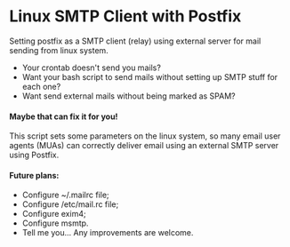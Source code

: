 # Linux SMTP Client with Postfix
Setting postfix as a SMTP client (relay) using external server for mail sending from linux system.


- Your crontab doesn't send you mails?
- Want your bash script to send mails without setting up SMTP stuff for each one?
- Want send external mails without being marked as SPAM?
#### Maybe that can fix it for you!

This script sets some parameters on the linux system, so many email user agents (MUAs) can correctly deliver email using an external SMTP server using Postfix.




#### Future plans:
- Configure ~/.mailrc file;
- Configure /etc/mail.rc file;
- Configure exim4;
- Configure msmtp.
- Tell me you... Any improvements are welcome.
